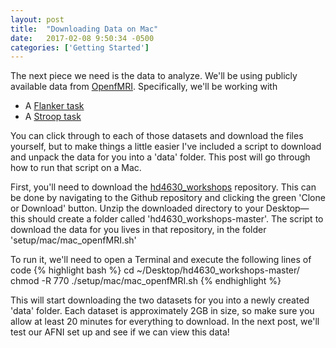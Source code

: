 ```yaml
---
layout: post
title:  "Downloading Data on Mac"
date:   2017-02-08 9:50:34 -0500
categories: ['Getting Started']
---
```


The next piece we need is the data to analyze. We'll be using publicly available data from [OpenfMRI][open]. Specifically, we'll be working with

* A [Flanker task][flanker]
* A [Stroop task][stroop] 

You can click through to each of those datasets and download the files yourself, but to make things a little easier I've included a script to download and unpack the data for you into a 'data' folder. This post will go through how to run that script on a Mac.

First, you'll need to download the [hd4630_workshops][git] repository. This can be done by navigating to the Github repository and clicking the green 'Clone or Download' button. Unzip the downloaded directory to your Desktop&mdash; this should create a folder called 'hd4630_workshops-master'. The script to download the data for you lives in that repository, in the folder 'setup/mac/mac_openfMRI.sh' 

To run it, we'll need to open a Terminal and execute the following lines of code
{% highlight bash %}
cd ~/Desktop/hd4630_workshops-master/
chmod -R 770
./setup/mac/mac_openfMRI.sh
{% endhighlight %}

This will start downloading the two datasets for you into a newly created 'data' folder. Each dataset is approximately 2GB in size, so make sure you allow at least 20 minutes for everything to download. In the next post, we'll test our AFNI set up and see if we can view this data!


[open]: https://openfmri.org/
[flanker]: https://openfmri.org/dataset/ds000102/
[stroop]: https://openfmri.org/dataset/ds000164/
[git]: https://github.com/emdupre/hd4630_workshops/
